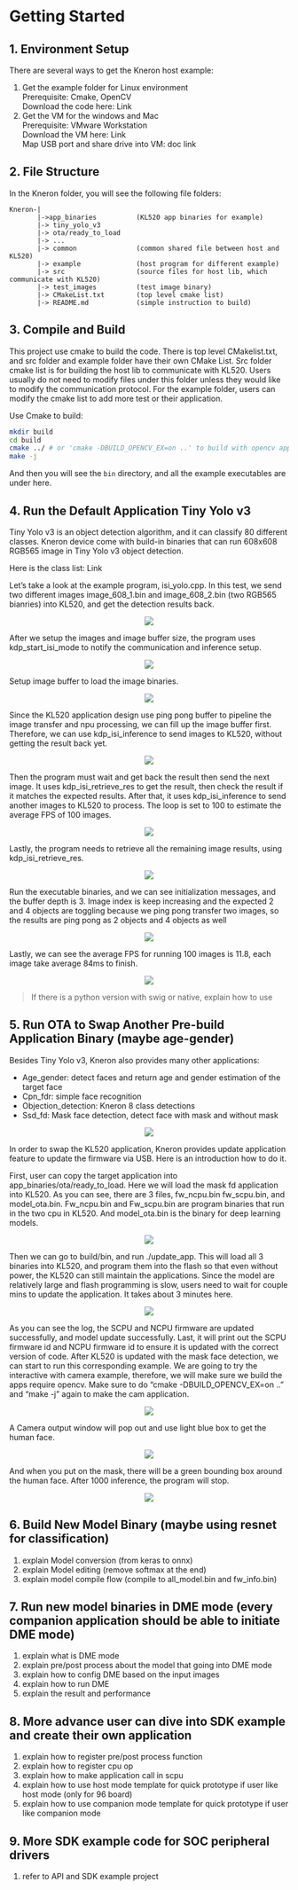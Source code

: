 # Getting Started

## 1. Environment Setup

There are several ways to get the Kneron host example:

1. Get the example folder for Linux environment  
Prerequisite: Cmake, OpenCV  
Download the code here: Link
2. Get the VM for the windows and Mac  
Prerequisite: VMware Workstation  
Download the VM here: Link  
Map USB port and share drive into VM: doc link

## 2. File Structure
In the Kneron folder, you will see the following file folders:

```
Kneron-|
       |->app_binaries          (KL520 app binaries for example)
       |-> tiny_yolo_v3
       |-> ota/ready_to_load
       |-> ...
       |-> common               (common shared file between host and KL520)
       |-> example              (host program for different example)
       |-> src                  (source files for host lib, which communicate with KL520)
       |-> test_images          (test image binary)
       |-> CMakeList.txt        (top level cmake list)
       |-> README.md            (simple instruction to build)
```

## 3. Compile and Build

This project use cmake to build the code. There is top level CMakelist.txt, and src folder and example folder have their own CMake List. Src folder cmake list is for building the host lib to communicate with KL520. Users usually do not need to modify files under this folder unless they would like to modify the communication protocol. For the example folder, users can modify the cmake list to add more test or their application.

Use Cmake to build:

```bash
mkdir build
cd build
cmake ../ # or 'cmake -DBUILD_OPENCV_EX=on ..' to build with opencv applicaiton
make -j
```

And then you will see the `bin` directory, and all the example executables are under here.

## 4. Run the Default Application Tiny Yolo v3
Tiny Yolo v3 is an object detection algorithm, and it can classify 80 different classes. Kneron device come with build-in binaries that can run 608x608 RGB565 image in Tiny Yolo v3 object detection.

Here is the class list: Link

Let’s take a look at the example program, isi_yolo.cpp. In this test, we send two different images image_608_1.bin and image_608_2.bin (two RGB565 bianries) into KL520, and get the detection results back.

<div align="center">
<img src="../imgs/getting_start_imgs/4_1.png">
</div>

After we setup the images and image buffer size, the program uses kdp_start_isi_mode to notify the communication and inference setup.

<div align="center">
<img src="../imgs/getting_start_imgs/4_2.png">
</div>

Setup image buffer to load the image binaries.

<div align="center">
<img src="../imgs/getting_start_imgs/4_3.png">
</div>

Since the KL520 application design use ping pong buffer to pipeline the image transfer and npu processing, we can fill up the image buffer first. Therefore, we can use kdp_isi_inference to send images to KL520, without getting the result back yet.

<div align="center">
<img src="../imgs/getting_start_imgs/4_4.png">
</div>

Then the program must wait and get back the result then send the next image. It uses kdp_isi_retrieve_res to get the result, then check the result if it matches the expected results. After that, it uses kdp_isi_inference to send another images to KL520 to process. The loop is set to 100 to estimate the average FPS of 100 images.

<div align="center">
<img src="../imgs/getting_start_imgs/4_5.png">
</div>

Lastly, the program needs to retrieve all the remaining image results, using kdp_isi_retrieve_res.

<div align="center">
<img src="../imgs/getting_start_imgs/4_6.png">
</div>

Run the executable binaries, and we can see initialization messages, and the buffer depth is 3. Image index is keep increasing and the expected 2 and 4 objects are toggling because we ping pong transfer two images, so the results are ping pong as 2 objects and 4 objects as well

<div align="center">
<img src="../imgs/getting_start_imgs/4_7.png">
</div>

Lastly, we can see the average FPS for running 100 images is 11.8, each image take average 84ms to finish.

<div align="center">
<img src="../imgs/getting_start_imgs/4_8.png">
</div>

> If there is a python version with swig or native, explain how to use

## 5. Run OTA to Swap Another Pre-build Application Binary (maybe age-gender)

Besides Tiny Yolo v3, Kneron also provides many other applications:

* Age_gender: detect faces and return age and gender estimation of the target face
* Cpn_fdr: simple face recognition
* Objection_detection: Kneron 8 class detections
* Ssd_fd: Mask face detection, detect face with mask and without mask

<div align="center">
<img src="../imgs/getting_start_imgs/5_1.png">
</div>

In order to swap the KL520 application, Kneron provides update application feature to update the firmware via USB. Here is an introduction how to do it.

First, user can copy the target application into app_binaries/ota/ready_to_load. Here we will load the mask fd application into KL520. As you can see, there are 3 files, fw_ncpu.bin fw_scpu.bin, and model_ota.bin. Fw_ncpu.bin and Fw_scpu.bin are program binaries that run in the two cpu in KL520. And model_ota.bin is the binary for deep learning models.

<div align="center">
<img src="../imgs/getting_start_imgs/5_2.png">
</div>

Then we can go to build/bin, and run ./update_app. This will load all 3 binaries into KL520, and program them into the flash so that even without power, the KL520 can still maintain the applications. Since the model are relatively large and flash programming is slow, users need to wait for couple mins to update the application. It takes about 3 minutes here.

<div align="center">
<img src="../imgs/getting_start_imgs/5_3.png">
</div>

As you can see the log, the SCPU and NCPU firmware are updated successfully, and model update successfully. Last, it will print out the SCPU firmware id and NCPU firmware id to ensure it is updated with the correct version of code.
After KL520 is updated with the mask face detection, we can start to run this corresponding example. We are going to try the interactive with camera example, therefore, we will make sure we build the apps require opencv. Make sure to do “cmake -DBUILD_OPENCV_EX=on ..” and “make -j” again to make the cam application.

<div align="center">
<img src="../imgs/getting_start_imgs/5_4.png">
</div>

A Camera output window will pop out and use light blue box to get the human face.

<div align="center">
<img src="../imgs/getting_start_imgs/5_5.png">
</div>

And when you put on the mask, there will be a green bounding box around the human face. After 1000 inference, the program will stop.

<div align="center">
<img src="../imgs/getting_start_imgs/5_6.png">
</div>

## 6. Build New Model Binary (maybe using resnet for classification)

1. explain Model conversion (from keras to onnx)
2. explain Model editing (remove softmax at the end)
3. explain model compile flow (compile to all_model.bin and fw_info.bin)

## 7. Run new model binaries in DME mode (every companion application should be able to initiate DME mode)

1. explain what is DME mode
2. explain pre/post process about the model that going into DME mode
3. explain how to config DME based on the input images
4. explain how to run DME
5. explain the result and performance

## 8. More advance user can dive into SDK example and create their own application

1. explain how to register pre/post process function
2. explain how to register cpu op
3. explain how to make application call in scpu
4. explain how to use host mode template for quick prototype if user like host mode (only for 96 board)
5. explain how to use companion mode template for quick prototype if user like companion mode

## 9. More SDK example code for SOC peripheral drivers

1. refer to API and SDK example project

